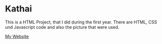 # Kathai

This is a HTML Project, that I did during the first year.
 There are HTML, CSS und Javascript code and also the picture that were used.
 
 [My Website](./HTML/index.html)


